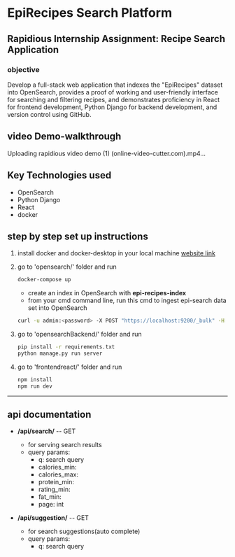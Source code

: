 # EpiRecipes Search Platform

## Rapidious Internship Assignment: Recipe Search Application

### objective
Develop a full-stack web application that indexes the "EpiRecipes" dataset into OpenSearch, provides a proof of working and  user-friendly interface for searching and filtering recipes, and demonstrates proficiency in React for frontend development, Python Django for backend development, and version control using GitHub.


## video Demo-walkthrough

Uploading rapidious video demo (1) (online-video-cutter.com).mp4…

## Key Technologies used
* OpenSearch
* Python Django
* React
* docker

## step by step set up instructions

1. install docker and docker-desktop in your local machine  [website link](https://docs.docker.com/desktop/install/windows-install/)

2. go to 'opensearch/' folder and run 
    ```sh
    docker-compose up 
    ```
    * create an index in OpenSearch with **epi-recipes-index**
    * from your cmd command line, run this cmd to ingest epi-search data set into OpenSearch
    ```sh
    curl -u admin:<password> -X POST "https://localhost:9200/_bulk" -H 'Content-Type: application/json' --data-binary @output_bulk.json
    ```
3. go to 'opensearchBackend/' folder and run
    ```sh
    pip install -r requirements.txt
    python manage.py run server
    ```
4. go to 'frontendreact/' folder and run
    ```sh
    npm install
    npm run dev
    ```
---
## api documentation

* **/api/search/** -- GET
    * for serving search results
    * query params:
        * q: search query
        * calories_min:
        * calories_max:
        * protein_min: 
        * rating_min:
        * fat_min:   
        * page: int   

* **/api/suggestion/** -- GET
    * for search suggestions(auto complete)
    * query params:
        * q: search query


